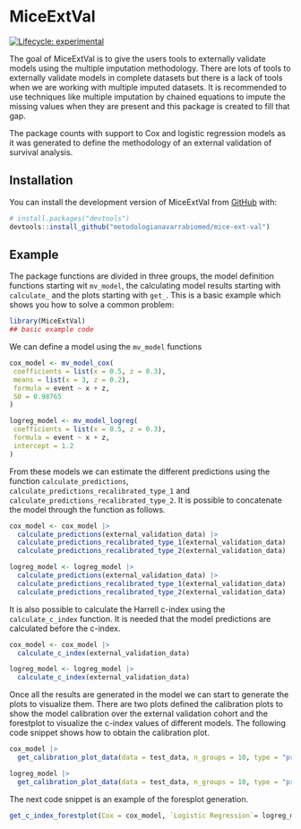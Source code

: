
# MiceExtVal

<!-- badges: start -->
[![Lifecycle: experimental](https://img.shields.io/badge/lifecycle-experimental-orange.svg)](https://lifecycle.r-lib.org/articles/stages.html#experimental)
<!-- badges: end -->

The goal of MiceExtVal is to give the users tools to externally validate models using the multiple imputation methodology. There are lots of tools to externally validate models in complete datasets but there is a lack of tools when we are working with multiple imputed datasets. It is recommended to use techniques like multiple imputation by chained equations to impute the missing values when they are present and this package is created to fill that gap.

The package counts with support to Cox and logistic regression models as it was generated to define the methodology of an external validation of survival analysis. 

## Installation

You can install the development version of MiceExtVal from [GitHub](https://github.com/) with:

``` r
# install.packages("devtools")
devtools::install_github("metodologianavarrabiomed/mice-ext-val")
```

## Example
The package functions are divided in three groups, the model definition functions starting wit `mv_model`, the calculating model results starting with `calculate_` and the plots starting with `get_`. This is a basic example which shows you how to solve a common problem:

``` r
library(MiceExtVal)
## basic example code
```

We can define a model using the `mv_model` functions

```r
cox_model <- mv_model_cox(
 coefficients = list(x = 0.5, z = 0.3),
 means = list(x = 3, z = 0.2),
 formula = event ~ x + z,
 S0 = 0.98765
)

logreg_model <- mv_model_logreg(
 coefficients = list(x = 0.5, z = 0.3),
 formula = event ~ x + z,
 intercept = 1.2
)
```

From these models we can estimate the different predictions using the function `calculate_predictions`, `calculate_predictions_recalibrated_type_1` and `calculate_predictions_recalibrated_type_2`. It is possible to concatenate the model through the function as follows.

```r
cox_model <- cox_model |>
  calculate_predictions(external_validation_data) |>
  calculate_predictions_recalibrated_type_1(external_validation_data) |>
  calculate_predictions_recalibrated_type_2(external_validation_data) 

logreg_model <- logreg_model |>
  calculate_predictions(external_validation_data) |>
  calculate_predictions_recalibrated_type_1(external_validation_data) |>
  calculate_predictions_recalibrated_type_2(external_validation_data) 
```

It is also possible to calculate the Harrell c-index using the `calculate_c_index` function. It is needed that the model predictions are calculated before the c-index.

```r
cox_model <- cox_model |> 
  calculate_c_index(external_validation_data)

logreg_model <- logreg_model |> 
  calculate_c_index(external_validation_data)
```

Once all the results are generated in the model we can start to generate the plots to visualize them. There are two plots defined the calibration plots to show the model calibration over the external validation cohort and the forestplot to visualize the c-index values of different models. The following code snippet shows how to obtain the calibration plot. 

```r
cox_model |>
  get_calibration_plot_data(data = test_data, n_groups = 10, type = "predictions_aggregated")

logreg_model |>
  get_calibration_plot_data(data = test_data, n_groups = 10, type = "predictions_recal_type_1")
```

The next code snippet is an example of the foresplot generation. 

```r
get_c_index_forestplot(Cox = cox_model, `Logistic Regression`= logreg_model)
```
